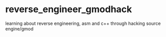 # reverse_engineer_gmodhack
learning about reverse engineering, asm and c++ through hacking source engine/gmod
